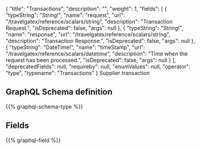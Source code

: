 {
  "title": "Transactions",
  "description": "",
  "weight": 1,
  "fields": [
    {
      "typeString": "String!",
      "name": "request",
      "url": "/travelgatex/reference/scalars/string",
      "description": "Transaction Request.",
      "isDeprecated": false,
      "args": null
    },
    {
      "typeString": "String!",
      "name": "response",
      "url": "/travelgatex/reference/scalars/string",
      "description": "Transaction Response.",
      "isDeprecated": false,
      "args": null
    },
    {
      "typeString": "DateTime!",
      "name": "timeStamp",
      "url": "/travelgatex/reference/scalars/datetime",
      "description": "Time when the request has been processed.",
      "isDeprecated": false,
      "args": null
    }
  ],
  "deprecatedFields": null,
  "requireby": null,
  "enumValues": null,
  "operator": "type",
  "typename": "Transactions"
}
Supplier transaction
## GraphQL Schema definition

{{% graphql-schema-type %}}

## Fields

{{% graphql-field %}}

